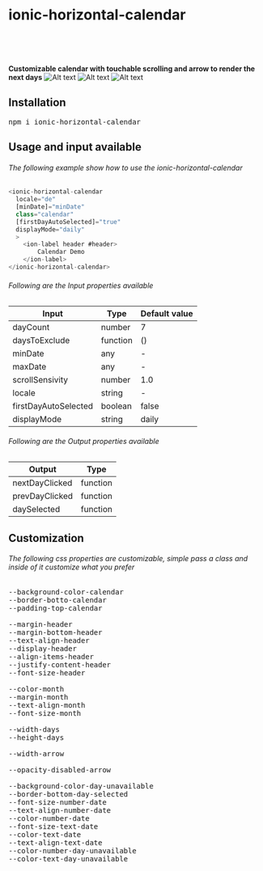 # ionic-horizontal-calendar

<pre>



</pre>


**Customizable calendar with touchable scrolling and arrow to render the next days**
![Alt text](./screenshot/screenshot1.PNG?raw=true "Title")
![Alt text](./screenshot/screenshot2.PNG?raw=true "Title")
![Alt text](./screenshot/screenshot3.PNG?raw=true "Title")

## Installation

<pre>npm i ionic-horizontal-calendar</pre>

## Usage and input available

###### The following example show how to use the ionic-horizontal-calendar

```javascript
<ionic-horizontal-calendar 
  locale="de" 
  [minDate]="minDate"
  class="calendar"
  [firstDayAutoSelected]="true"
  displayMode="daily"
  >
    <ion-label header #header>
        Calendar Demo
    </ion-label>
</ionic-horizontal-calendar>
```


###### Following are the Input properties available

Input | Type | Default value
------------ | ------------- | -------------
dayCount  | number | 7
daysToExclude  | function | ()
minDate | any | -
maxDate | any | -
scrollSensivity | number | 1.0
locale | string | -
firstDayAutoSelected | boolean | false
displayMode | string | daily

###### Following are the Output properties available
Output | Type
------------ | -------------
nextDayClicked | function
prevDayClicked | function
daySelected | function

## Customization

###### The following css properties are customizable, simple pass a class and inside of it customize what you prefer

<pre>
--background-color-calendar
--border-botto-calendar
--padding-top-calendar

--margin-header
--margin-bottom-header
--text-align-header
--display-header
--align-items-header
--justify-content-header
--font-size-header
  
--color-month
--margin-month
--text-align-month
--font-size-month
  
--width-days
--height-days
    
--width-arrow

--opacity-disabled-arrow
    
--background-color-day-unavailable
--border-bottom-day-selected
--font-size-number-date
--text-align-number-date
--color-number-date
--font-size-text-date
--color-text-date
--text-align-text-date
--color-number-day-unavailable
--color-text-day-unavailable        
</pre>